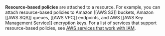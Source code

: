 **Resource-based policies** are attached to a resource. For example, you can attach resource-based policies to Amazon [[AWS S3]] buckets, Amazon [[AWS SQS]] queues, [[AWS VPC]] endpoints, and AWS [[AWS Key Management Service]] encryption keys. For a list of services that support resource-based policies, see [AWS services that work with IAM](https://docs.aws.amazon.com/IAM/latest/UserGuide/reference_aws-services-that-work-with-iam.html).